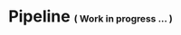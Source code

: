 <h1 align="center">
   <b>
        Pipeline
    </b>
    <small><small><small>
        ( Work in progress ... )
    </small></small></small>
</h1>
